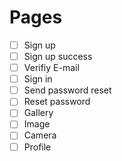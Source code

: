 # Pages

- [ ] Sign up
- [ ] Sign up success
- [ ] Verifiy E-mail
- [ ] Sign in
- [ ] Send password reset
- [ ] Reset password
- [ ] Gallery
- [ ] Image
- [ ] Camera
- [ ] Profile